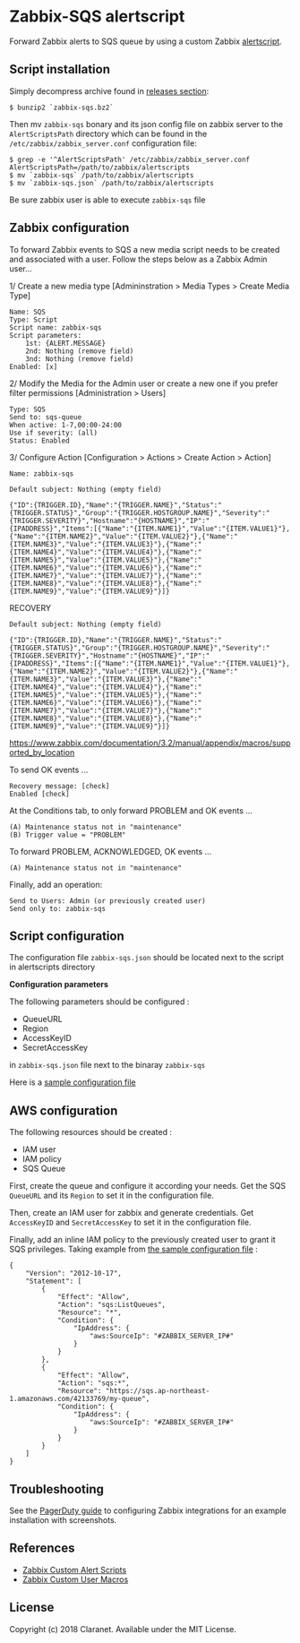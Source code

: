Zabbix-SQS alertscript
======================

Forward Zabbix alerts to SQS queue by using a custom Zabbix [alertscript](https://www.zabbix.com/documentation/3.4/manual/config/notifications/media/script).

Script installation
-------------------

Simply decompress archive found in [releases section](https://github.com/claranet/zabbix-sqs/releases):

    $ bunzip2 `zabbix-sqs.bz2`

Then mv `zabbix-sqs` bonary and its json config file on zabbix server to the `AlertScriptsPath`
directory which can be found in the `/etc/zabbix/zabbix_server.conf` configuration file:

    $ grep -e '^AlertScriptsPath' /etc/zabbix/zabbix_server.conf
    AlertScriptsPath=/path/to/zabbix/alertscripts
    $ mv `zabbix-sqs` /path/to/zabbix/alertscripts
    $ mv `zabbix-sqs.json` /path/to/zabbix/alertscripts

Be sure zabbix user is able to execute `zabbix-sqs` file

Zabbix configuration
--------------------

To forward Zabbix events to SQS a new media script needs to be created
and associated with a user. Follow the steps below as a Zabbix Admin user...

1/ Create a new media type [Admininstration > Media Types > Create Media Type]

```
Name: SQS
Type: Script
Script name: zabbix-sqs
Script parameters:
    1st: {ALERT.MESSAGE}
    2nd: Nothing (remove field)
    3nd: Nothing (remove field)
Enabled: [x]
```

2/ Modify the Media for the Admin user or create a new one if you prefer filter permissions [Administration > Users]

```
Type: SQS
Send to: sqs-queue
When active: 1-7,00:00-24:00
Use if severity: (all)
Status: Enabled
```

3/ Configure Action [Configuration > Actions > Create Action > Action]

```
Name: zabbix-sqs
```
```
Default subject: Nothing (empty field)
```
```
{"ID":{TRIGGER.ID},"Name":"{TRIGGER.NAME}","Status":"{TRIGGER.STATUS}","Group":"{TRIGGER.HOSTGROUP.NAME}","Severity":"{TRIGGER.SEVERITY}","Hostname":"{HOSTNAME}","IP":"{IPADDRESS}","Items":[{"Name":"{ITEM.NAME1}","Value":"{ITEM.VALUE1}"},{"Name":"{ITEM.NAME2}","Value":"{ITEM.VALUE2}"},{"Name":"{ITEM.NAME3}","Value":"{ITEM.VALUE3}"},{"Name":"{ITEM.NAME4}","Value":"{ITEM.VALUE4}"},{"Name":"{ITEM.NAME5}","Value":"{ITEM.VALUE5}"},{"Name":"{ITEM.NAME6}","Value":"{ITEM.VALUE6}"},{"Name":"{ITEM.NAME7}","Value":"{ITEM.VALUE7}"},{"Name":"{ITEM.NAME8}","Value":"{ITEM.VALUE8}"},{"Name":"{ITEM.NAME9}","Value":"{ITEM.VALUE9}"}]}
```

RECOVERY
```
Default subject: Nothing (empty field)
```
```
{"ID":{TRIGGER.ID},"Name":"{TRIGGER.NAME}","Status":"{TRIGGER.STATUS}","Group":"{TRIGGER.HOSTGROUP.NAME}","Severity":"{TRIGGER.SEVERITY}","Hostname":"{HOSTNAME}","IP":"{IPADDRESS}","Items":[{"Name":"{ITEM.NAME1}","Value":"{ITEM.VALUE1}"},{"Name":"{ITEM.NAME2}","Value":"{ITEM.VALUE2}"},{"Name":"{ITEM.NAME3}","Value":"{ITEM.VALUE3}"},{"Name":"{ITEM.NAME4}","Value":"{ITEM.VALUE4}"},{"Name":"{ITEM.NAME5}","Value":"{ITEM.VALUE5}"},{"Name":"{ITEM.NAME6}","Value":"{ITEM.VALUE6}"},{"Name":"{ITEM.NAME7}","Value":"{ITEM.VALUE7}"},{"Name":"{ITEM.NAME8}","Value":"{ITEM.VALUE8}"},{"Name":"{ITEM.NAME9}","Value":"{ITEM.VALUE9}"}]}
```

https://www.zabbix.com/documentation/3.2/manual/appendix/macros/supported_by_location

To send OK events ...

````
Recovery message: [check]
Enabled [check]
````

At the Conditions tab, to only forward PROBLEM and OK events ...

```
(A)	Maintenance status not in "maintenance"
(B)	Trigger value = "PROBLEM"
```

To forward PROBLEM, ACKNOWLEDGED, OK events ...

```
(A)	Maintenance status not in "maintenance"
```

Finally, add an operation:

```
Send to Users: Admin (or previously created user)
Send only to: zabbix-sqs
```

Script configuration
--------------------

The configuration file `zabbix-sqs.json` should be located next to the script in alertscripts directory

**Configuration parameters**

The following parameters should be configured :

  * QueueURL
  * Region
  * AccessKeyID
  * SecretAccessKey

in `zabbix-sqs.json` file next to the binaray `zabbix-sqs`

Here is a [sample configuration file](zabbix-sqs.json.sample)

AWS configuration
-----------------

The following resources should be created :

  * IAM user
  * IAM policy
  * SQS Queue

First, create the queue and configure it according your needs. Get the SQS `QueueURL` and its `Region` to set it in the configuration file.

Then, create an IAM user for zabbix and generate credentials. Get `AccessKeyID` and `SecretAccessKey` to set it in the configuration file.

Finally, add an inline IAM policy to the previously created user to grant it SQS privileges. Taking example from [the sample configuration file](zabbix-sqs.json.sample) :

```
{
    "Version": "2012-10-17",
    "Statement": [
        {
            "Effect": "Allow",
            "Action": "sqs:ListQueues",
            "Resource": "*",
            "Condition": {
                "IpAddress": {
                    "aws:SourceIp": "#ZABBIX_SERVER_IP#"
                }
            }
        },
        {
            "Effect": "Allow",
            "Action": "sqs:*",
            "Resource": "https://sqs.ap-northeast-1.amazonaws.com/42133769/my-queue",
            "Condition": {
                "IpAddress": {
                    "aws:SourceIp": "#ZABBIX_SERVER_IP#"
                }
            }
        }
    ]
}
```

Troubleshooting
---------------

See the [PagerDuty guide](http://www.pagerduty.com/docs/guides/zabbix-integration-guide/)
to configuring Zabbix integrations for an example installation with
screenshots.

References
----------

  * [Zabbix Custom Alert Scripts](https://www.zabbix.com/documentation/3.4/manual/config/notifications/media/script)
  * [Zabbix Custom User Macros](https://www.zabbix.com/documentation/3.4/manual/config/macros/usermacros)

License
-------

Copyright (c) 2018 Claranet. Available under the MIT License.


